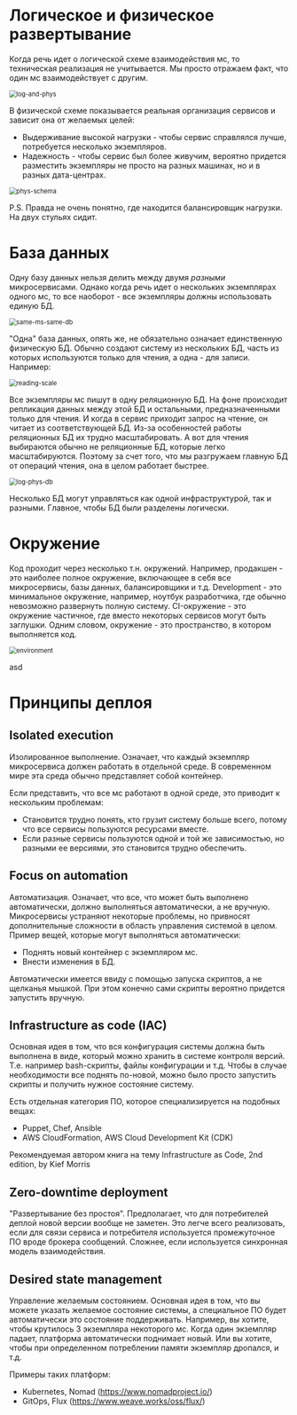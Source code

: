 # Логическое и физическое развертывание

Когда речь идет о логической схеме взаимодействия мс, то техническая реализация не учитывается. Мы просто отражаем факт, что один мс взаимодействует с другим.

<img src="img/log-and-phys.png" alt="log-and-phys" style="zoom:80%;" />

В физической схеме показывается реальная организация сервисов и зависит она от желаемых целей:

* Выдерживание высокой нагрузки - чтобы сервис справлялся лучше, потребуется несколько экземпляров.
* Надежность - чтобы сервис был более живучим, вероятно придется разместить экземпляры не просто на разных машинах, но и в разных дата-центрах.

<img src="img/phys-schema.png" alt="phys-schema" style="zoom:80%;" />

P.S. Правда не очень понятно, где находится балансировщик нагрузки. На двух стульях сидит.

# База данных

Одну базу данных нельзя делить между двумя *разными* микросервисами. Однако когда речь идет о нескольких экземплярах одного мс, то все наоборот - все экземпляры должны использовать единую БД.

<img src="img/same-ms-same-db.png" alt="same-ms-same-db" style="zoom:80%;" />

"Одна" база данных, опять же, не обязательно означает единственную физическую БД. Обычно создают систему из нескольких БД, часть из которых используются только для чтения, а одна - для записи. Например:

<img src="img/reading-scale.png" alt="reading-scale" style="zoom:80%;" />

Все экземпляры мс пишут в одну реляционную БД. На фоне происходит репликация данных между этой БД и остальными, предназначенными только для чтения. И когда в сервис приходит запрос на чтение, он читает из соответствующей БД. Из-за особенностей работы реляционных БД их трудно масштабировать. А вот для чтения выбираются обычно не реляционные БД, которые легко масштабируются. Поэтому за счет того, что мы разгружаем главную БД от операций чтения, она в целом работает быстрее.

<img src="img/log-phys-db.png" alt="log-phys-db" style="zoom:80%;" />

Несколько БД могут управляться как одной инфраструктурой, так и разными. Главное, чтобы БД были разделены логически.

# Окружение

Код проходит через несколько т.н. окружений. Например, продакшен - это наиболее полное окружение, включающее в себя все микросервисы, базы данных, балансировщики и т.д. Development - это минимальное окружение, например, ноутбук разработчика, где обычно невозможно развернуть полную систему. CI-окружение - это окружение частичное, где вместо некоторых сервисов могут быть заглушки. Одним словом, окружение - это пространство, в котором выполняется код.

<img src="img/environment.png" alt="environment" style="zoom:80%;" />

asd

# Принципы деплоя

## Isolated execution

Изолированное выполнение. Означает, что каждый экземпляр микросервиса должен работать в отдельной среде. В современном мире эта среда обычно представляет собой контейнер.

Если представить, что все мс работают в одной среде, это приводит к нескольким проблемам:

* Становится трудно понять, кто грузит систему больше всего, потому что все сервисы пользуются ресурсами вместе.
* Если разные сервисы пользуются одной и той же зависимостью, но разными ее версиями, это становится трудно обеспечить.

## Focus on automation

Автоматизация. Означает, что все, что может быть выполнено автоматически, должно выполняться автоматически, а не вручную. Микросервисы устраняют некоторые проблемы, но привносят дополнительные сложности в область управления системой в целом. Пример вещей, которые могут выполняться автоматически:

* Поднять новый контейнер с экземпляром мс.
* Внести изменения в БД.

Автоматически имеется ввиду с помощью запуска скриптов, а не щелканья мышкой. При этом конечно сами скрипты вероятно придется запустить вручную.

## Infrastructure as code (IAC)

Основная идея в том, что вся конфигурация системы должна быть выполнена в виде, который можно хранить в системе контроля версий. Т.е. например bash-скрипты, файлы конфигурации и т.д. Чтобы в случае необходимости все поднять по-новой, можно было просто запустить скрипты и получить нужное состояние систему.

Есть отдельная категория ПО, которое специализируется на подобных вещах:

* Puppet, Chef, Ansible
* AWS CloudFormation, AWS Cloud Development Kit (CDK)

Рекомендуемая автором книга на тему Infrastructure as Code, 2nd edition, by Kief Morris

## Zero-downtime deployment

"Развертывание без простоя". Предполагает, что для потребителей деплой новой версии вообще не заметен. Это легче всего реализовать, если для связи сервиса и потребителя используется промежуточное ПО вроде брокера сообщений. Сложнее, если используется синхронная модель взаимодействия.

## Desired state management

Управление желаемым состоянием. Основная идея в том, что вы можете указать желаемое состояние системы, а специальное ПО будет автоматически это состояние поддерживать. Например, вы хотите, чтобы крутилось 3 экземпляра некоторого мс. Когда один экземпляр падает, платформа автоматически поднимает новый. Или вы хотите, чтобы при определенном потреблении памяти экземпляр дропался, и т.д.

Примеры таких платформ:

* Kubernetes, Nomad (https://www.nomadproject.io/)
* GitOps, Flux (https://www.weave.works/oss/flux/)

